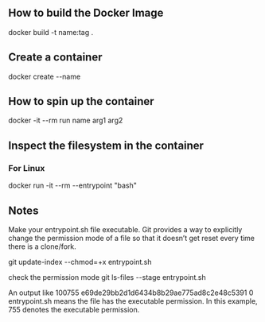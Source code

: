 ## How to build the Docker Image
docker build -t name:tag .

## Create a container
docker create --name <name> <iamge>

## How to spin up the container
docker -it --rm run name arg1 arg2

## Inspect the filesystem in the container

### For Linux
docker run -it --rm --entrypoint "bash" <image> 

## Notes
Make your entrypoint.sh file executable. Git provides a way to explicitly change the permission mode of a file so that it doesn’t get reset every time there is a clone/fork.

git update-index --chmod=+x entrypoint.sh

check the permission mode
git ls-files --stage entrypoint.sh

An output like 100755 e69de29bb2d1d6434b8b29ae775ad8c2e48c5391 0       entrypoint.sh means the file has the executable permission. In this example, 755 denotes the executable permission.